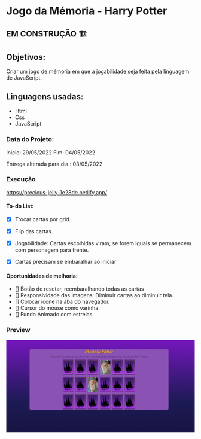 # Jogo da Mémoria - Harry Potter

## EM CONSTRUÇÃO 🏗️

## Objetivos:

Criar um jogo de mémoria em que a jogabilidade seja feita pela linguagem de JavaScript.

## Linguagens usadas:

* Html
* Css
* JavaScript

### Data do Projeto:

Inicio: 29/05/2022 
Fim: 04/05/2022

Entrega alterada para dia : 03/05/2022

### Execução

https://precious-jelly-1e28de.netlify.app/


#### To-do List:

- [x] Trocar cartas por grid.
- [x] Flip das cartas.
- [x] Jogabilidade: Cartas escolhidas viram, se forem iguais se  permanecem com personagem para frente.
- [x] Cartas precisam se embaralhar ao iniciar


#### Oportunidades de melhoria: 

- [] Botão de resetar, reembaralhando todas as cartas
- [] Responsividade das imagens: Diminuir cartas ao diminuir tela.
- [] Colocar icone na aba do navegador.
- [] Cursor do mouse como varinha.
- [] Fundo Animado com estrelas.

### Preview

![Preview de Memory Potter](img/preview.png)
